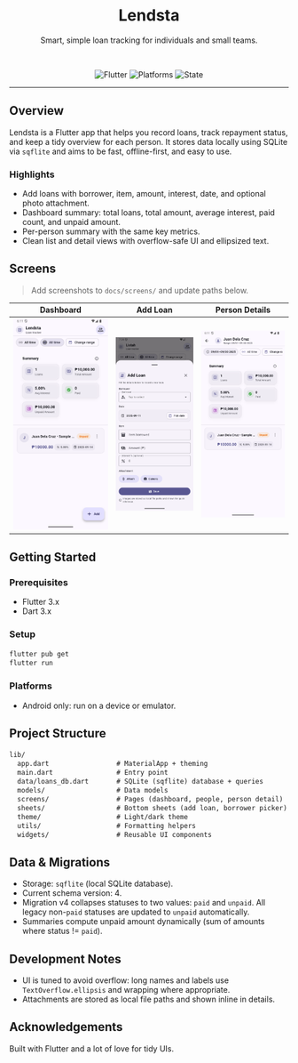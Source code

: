 <div align="center">

# Lendsta

Smart, simple loan tracking for individuals and small teams.

<br />

![Flutter](https://img.shields.io/badge/Flutter-3.x-02569B?logo=flutter&logoColor=white)
![Platforms](https://img.shields.io/badge/Platforms-Android-6E40C9)
![State](https://img.shields.io/badge/Status-WIP-informational)

</div>

---

## Overview

Lendsta is a Flutter app that helps you record loans, track repayment status, and keep a tidy overview for each person. It stores data locally using SQLite via `sqflite` and aims to be fast, offline-first, and easy to use.

### Highlights
- Add loans with borrower, item, amount, interest, date, and optional photo attachment.
- Dashboard summary: total loans, total amount, average interest, paid count, and unpaid amount.
- Per-person summary with the same key metrics.
- Clean list and detail views with overflow-safe UI and ellipsized text.

## Screens

> Add screenshots to `docs/screens/` and update paths below.

| Dashboard | Add Loan | Person Details |
| --- | --- | --- |
| ![Dashboard](docs/screens/dashboard.png) | ![Add Loan](docs/screens/add-loan.png) | ![Person](docs/screens/person.png) |

## Getting Started

### Prerequisites
- Flutter 3.x
- Dart 3.x

### Setup
```bash
flutter pub get
flutter run
```

### Platforms
- Android only: run on a device or emulator.

## Project Structure

```
lib/
  app.dart                 # MaterialApp + theming
  main.dart                # Entry point
  data/loans_db.dart       # SQLite (sqflite) database + queries
  models/                  # Data models
  screens/                 # Pages (dashboard, people, person detail)
  sheets/                  # Bottom sheets (add loan, borrower picker)
  theme/                   # Light/dark theme
  utils/                   # Formatting helpers
  widgets/                 # Reusable UI components
```

## Data & Migrations

- Storage: `sqflite` (local SQLite database).
- Current schema version: 4.
- Migration v4 collapses statuses to two values: `paid` and `unpaid`. All legacy non-`paid` statuses are updated to `unpaid` automatically.
- Summaries compute unpaid amount dynamically (sum of amounts where status != `paid`).

## Development Notes

- UI is tuned to avoid overflow: long names and labels use `TextOverflow.ellipsis` and wrapping where appropriate.
- Attachments are stored as local file paths and shown inline in details.

## Acknowledgements

Built with Flutter and a lot of love for tidy UIs.
